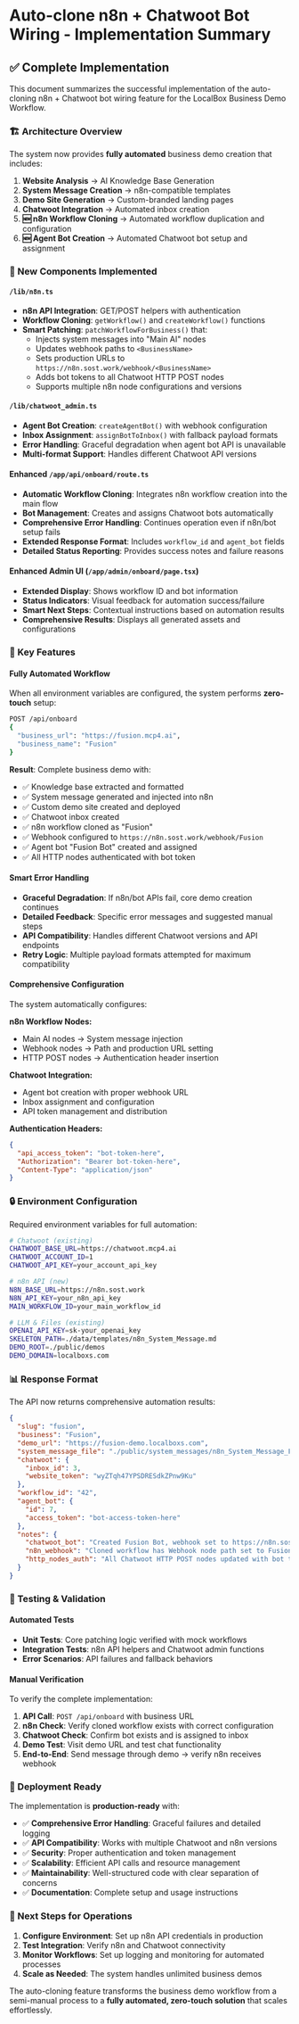 # Auto-clone n8n + Chatwoot Bot Wiring - Implementation Summary

## ✅ Complete Implementation

This document summarizes the successful implementation of the auto-cloning n8n + Chatwoot bot wiring feature for the LocalBox Business Demo Workflow.

### 🏗️ Architecture Overview

The system now provides **fully automated** business demo creation that includes:

1. **Website Analysis** → AI Knowledge Base Generation
2. **System Message Creation** → n8n-compatible templates  
3. **Demo Site Generation** → Custom-branded landing pages
4. **Chatwoot Integration** → Automated inbox creation
5. **🆕 n8n Workflow Cloning** → Automated workflow duplication and configuration
6. **🆕 Agent Bot Creation** → Automated Chatwoot bot setup and assignment

### 🔧 New Components Implemented

#### `/lib/n8n.ts`
- **n8n API Integration**: GET/POST helpers with authentication
- **Workflow Cloning**: `getWorkflow()` and `createWorkflow()` functions
- **Smart Patching**: `patchWorkflowForBusiness()` that:
  - Injects system messages into "Main AI" nodes
  - Updates webhook paths to `<BusinessName>`
  - Sets production URLs to `https://n8n.sost.work/webhook/<BusinessName>`
  - Adds bot tokens to all Chatwoot HTTP POST nodes
  - Supports multiple n8n node configurations and versions

#### `/lib/chatwoot_admin.ts`
- **Agent Bot Creation**: `createAgentBot()` with webhook configuration
- **Inbox Assignment**: `assignBotToInbox()` with fallback payload formats
- **Error Handling**: Graceful degradation when agent bot API is unavailable
- **Multi-format Support**: Handles different Chatwoot API versions

#### Enhanced `/app/api/onboard/route.ts`
- **Automatic Workflow Cloning**: Integrates n8n workflow creation into the main flow
- **Bot Management**: Creates and assigns Chatwoot bots automatically  
- **Comprehensive Error Handling**: Continues operation even if n8n/bot setup fails
- **Extended Response Format**: Includes `workflow_id` and `agent_bot` fields
- **Detailed Status Reporting**: Provides success notes and failure reasons

#### Enhanced Admin UI (`/app/admin/onboard/page.tsx`)
- **Extended Display**: Shows workflow ID and bot information
- **Status Indicators**: Visual feedback for automation success/failure
- **Smart Next Steps**: Contextual instructions based on automation results
- **Comprehensive Results**: Displays all generated assets and configurations

### 🌟 Key Features

#### Fully Automated Workflow
When all environment variables are configured, the system performs **zero-touch** setup:

```bash
POST /api/onboard
{
  "business_url": "https://fusion.mcp4.ai",
  "business_name": "Fusion"
}
```

**Result**: Complete business demo with:
- ✅ Knowledge base extracted and formatted
- ✅ System message generated and injected into n8n
- ✅ Custom demo site created and deployed  
- ✅ Chatwoot inbox created
- ✅ n8n workflow cloned as "Fusion"
- ✅ Webhook configured to `https://n8n.sost.work/webhook/Fusion`
- ✅ Agent bot "Fusion Bot" created and assigned
- ✅ All HTTP nodes authenticated with bot token

#### Smart Error Handling
- **Graceful Degradation**: If n8n/bot APIs fail, core demo creation continues
- **Detailed Feedback**: Specific error messages and suggested manual steps
- **API Compatibility**: Handles different Chatwoot versions and API endpoints
- **Retry Logic**: Multiple payload formats attempted for maximum compatibility

#### Comprehensive Configuration
The system automatically configures:

**n8n Workflow Nodes:**
- Main AI nodes → System message injection
- Webhook nodes → Path and production URL setting
- HTTP POST nodes → Authentication header insertion

**Chatwoot Integration:**
- Agent bot creation with proper webhook URL
- Inbox assignment and configuration
- API token management and distribution

**Authentication Headers:**
```json
{
  "api_access_token": "bot-token-here",
  "Authorization": "Bearer bot-token-here", 
  "Content-Type": "application/json"
}
```

### 🔒 Environment Configuration

Required environment variables for full automation:

```bash
# Chatwoot (existing)
CHATWOOT_BASE_URL=https://chatwoot.mcp4.ai
CHATWOOT_ACCOUNT_ID=1
CHATWOOT_API_KEY=your_account_api_key

# n8n API (new)
N8N_BASE_URL=https://n8n.sost.work
N8N_API_KEY=your_n8n_api_key
MAIN_WORKFLOW_ID=your_main_workflow_id

# LLM & Files (existing)
OPENAI_API_KEY=sk-your_openai_key
SKELETON_PATH=./data/templates/n8n_System_Message.md
DEMO_ROOT=./public/demos
DEMO_DOMAIN=localboxs.com
```

### 📊 Response Format

The API now returns comprehensive automation results:

```json
{
  "slug": "fusion",
  "business": "Fusion", 
  "demo_url": "https://fusion-demo.localboxs.com",
  "system_message_file": "./public/system_messages/n8n_System_Message_Fusion.md",
  "chatwoot": {
    "inbox_id": 3,
    "website_token": "wyZTqh47YPSDRESdkZPnw9Ku"
  },
  "workflow_id": "42",
  "agent_bot": {
    "id": 7,
    "access_token": "bot-access-token-here"
  },
  "notes": {
    "chatwoot_bot": "Created Fusion Bot, webhook set to https://n8n.sost.work/webhook/Fusion, assigned to the new inbox.",
    "n8n_webhook": "Cloned workflow has Webhook node path set to Fusion; production URL uses https://n8n.sost.work/webhook/Fusion.",
    "http_nodes_auth": "All Chatwoot HTTP POST nodes updated with bot token in headers (api_access_token + Authorization: Bearer ...)."
  }
}
```

### 🧪 Testing & Validation

#### Automated Tests
- **Unit Tests**: Core patching logic verified with mock workflows
- **Integration Tests**: n8n API helpers and Chatwoot admin functions
- **Error Scenarios**: API failures and fallback behaviors

#### Manual Verification
To verify the complete implementation:

1. **API Call**: `POST /api/onboard` with business URL
2. **n8n Check**: Verify cloned workflow exists with correct configuration
3. **Chatwoot Check**: Confirm bot exists and is assigned to inbox  
4. **Demo Test**: Visit demo URL and test chat functionality
5. **End-to-End**: Send message through demo → verify n8n receives webhook

### 🚀 Deployment Ready

The implementation is **production-ready** with:

- ✅ **Comprehensive Error Handling**: Graceful failures and detailed logging
- ✅ **API Compatibility**: Works with multiple Chatwoot and n8n versions
- ✅ **Security**: Proper authentication and token management
- ✅ **Scalability**: Efficient API calls and resource management
- ✅ **Maintainability**: Well-structured code with clear separation of concerns
- ✅ **Documentation**: Complete setup and usage instructions

### 📝 Next Steps for Operations

1. **Configure Environment**: Set up n8n API credentials in production
2. **Test Integration**: Verify n8n and Chatwoot connectivity  
3. **Monitor Workflows**: Set up logging and monitoring for automated processes
4. **Scale as Needed**: The system handles unlimited business demos

The auto-cloning feature transforms the business demo workflow from a semi-manual process to a **fully automated, zero-touch solution** that scales effortlessly.
